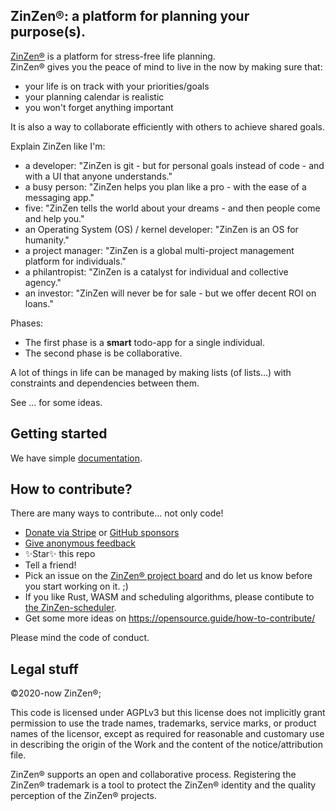 ## ZinZen®: a platform for planning your purpose(s).

[ZinZen®](https://ZinZen.me) is a platform for stress-free life planning.  
ZinZen® gives you the peace of mind to live in the now by making sure that:

- your life is on track with your priorities/goals
- your planning calendar is realistic
- you won't forget anything important

It is also a way to collaborate efficiently with others to achieve shared goals.

Explain ZinZen like I'm:

- a developer: "ZinZen is git - but for personal goals instead of code - and with a UI that anyone understands."
- a busy person: "ZinZen helps you plan like a pro - with the ease of a messaging app."
- five: "ZinZen tells the world about your dreams - and then people come and help you."
- an Operating System (OS) / kernel developer: "ZinZen is an OS for humanity."
- a project manager: "ZinZen is a global multi-project management platform for individuals."
- a philantropist: "ZinZen is a catalyst for individual and collective agency."
- an investor: "ZinZen will never be for sale - but we offer decent ROI on loans."

Phases:

- The first phase is a **smart** todo-app for a single individual.
- The second phase is be collaborative.

A lot of things in life can be managed by making lists (of lists...) with constraints and dependencies between them.

See ... for some ideas.

## Getting started

We have simple [documentation](documentation/Readme.md).

## How to contribute?

There are many ways to contribute... not only code!

- [Donate via Stripe](https://donate.stripe.com/6oE4jK1iPcPT1m89AA) or [GitHub sponsors](https://github.com/sponsors/tijlleenders)
- [Give anonymous feedback](https://zinzen.me/Feedback)
- ✨Star✨ this repo
- Tell a friend!
- Pick an issue on the [ZinZen® project board](https://github.com/users/tijlleenders/projects/4) and do let us know before you start working on it. ;)
- If you like Rust, WASM and scheduling algorithms, please contibute to [the ZinZen-scheduler](https://github.com/tijlleenders/ZinZen-scheduler).
- Get some more ideas on https://opensource.guide/how-to-contribute/

Please mind the code of conduct.

## Legal stuff

&copy;2020-now ZinZen®;

This code is licensed under AGPLv3 but this license does not implicitly grant permission to use the trade names, trademarks, service marks, or product names of the licensor, except as required for reasonable and customary use in describing the origin of the Work and the content of the notice/attribution file.

ZinZen® supports an open and collaborative process.
Registering the ZinZen® trademark is a tool to protect the ZinZen® identity and the quality perception of the ZinZen® projects.
